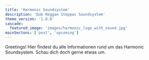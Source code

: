 ```yaml
---
title: 'Harmonic Soundsystem'
description: 'Dub Reggae Steppas Soundsystem'
theme_version: '1.0.0'
cascade:
  featured_image: 'images/harmonic_logo_with_sound.jpg'
mainSectons: ['post', 'upcoming']
---
```

Greetings! Hier findest du alle Informationen rund um das Harmonic Soundsystem. Schau dich doch gerne etwas um.
